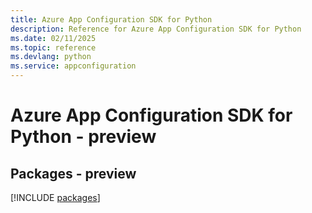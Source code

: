 ```yaml
---
title: Azure App Configuration SDK for Python
description: Reference for Azure App Configuration SDK for Python
ms.date: 02/11/2025
ms.topic: reference
ms.devlang: python
ms.service: appconfiguration
---
```

# Azure App Configuration SDK for Python - preview
## Packages - preview
[!INCLUDE [packages](app-configuration-index.md)]